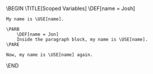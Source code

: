 \BEGIN
	\TITLE[Scoped Variables]
	\DEF[name = Josh]

	My name is \USE[name].

	\PARB
		\DEF[name = Jon]
		Inside the paragraph block, my name is \USE[name].
	\PARE

	Now, my name is \USE[name] again.
\END
